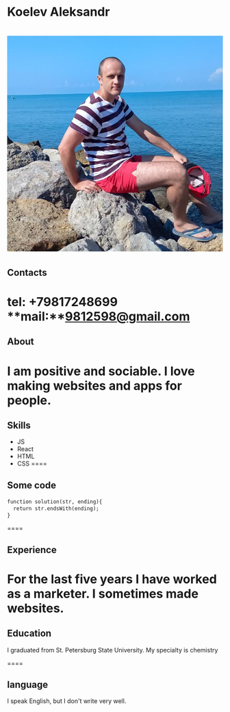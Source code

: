 
# Koelev Aleksandr

![Kobelev Aleksandr](/img/kobelev.jpg "My photo")
====
## Contacts

**tel:** +79817248699
**mail:**9812598@gmail.com
====
## About
I am positive and sociable. I love making websites and apps for people.
====
## Skills
* JS
* React
* HTML
* CSS
====
## Some code
```
function solution(str, ending){
  return str.endsWith(ending);
} 
``` 
====
## Experience
For the last five years I have worked as a marketer.
I sometimes made websites.
====
## Education
I graduated from St. Petersburg State University. My specialty is chemistry

====
## language

I speak English, but I don't write very well.